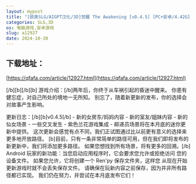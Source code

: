 ```yaml
---
layout: mypost
title: "[欧美SLG/AIGPT汉化/3D]觉醒 The Awakening [v0.4.5] [PC+安卓/4.42G]"
categories: SLG,3D
os: 电脑游戏,安卓游戏
slug: a12927
date: 2024-10-30
---
```


## 下载地址：

[https://qfafa.com/article/12927.html](https://qfafa.com/article/12927.html)

\[/b\]\[b\]\[/b\]\[b\]
游戏介绍：\[/b\]两年后，你终于从车祸引起的昏迷中醒来。
你患有健忘症，对自己所处的境地一无所知。
别忘了，随着新更新的发布，你的选择会对故事产生影响。

更新日志：\[/b\]\[b\]v0.4.5\[/b\]
\- 新的女房东/妈妈内容
\- 新的室友/姐妹内容
\- 新的仙女场景
\- 一些交叉发生
\- 紫色兰花游戏集成
\- 邮递员场景将在本月底的迷你更新中提供。
这次更新会感觉有点不同，我们正试图通过比以前更有意义的选择来更多地开放路径。
\[b\]目前，只有一条非常简单的路径可用，但在我们即将发布的新更新中，我们将添加更多路径。 如果您想找到所有场景，将有更多的回溯。\[/b\]
Android 玩家的新功能：当您启动应用程序时，它会要求您允许或拒绝访问
您的设备文件。 如果您允许，它将创建一个 Ren'py 保存文件夹，这样您
从现在开始更新游戏时就不会丢失保存文件。
请确保在玩新内容之前保存，因为并非所有路径都已实现。 我们仍在努力，并尝试在本月底发布它们！